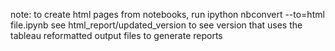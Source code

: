 note: to create html pages from notebooks, run ipython nbconvert --to=html file.ipynb
see html_report/updated_version to see version that uses the tableau reformatted output
files to generate reports
